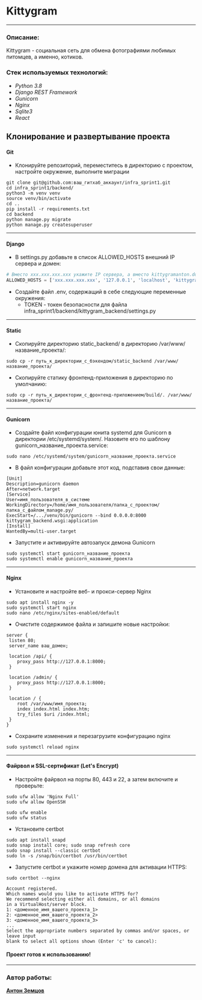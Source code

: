 # Kittygram
***
### Описание:
Kittygram - социальная сеть для обмена фотографиями любимых питомцев, а именно, котиков.

### Стек используемых технологий:
- _Python 3.8_
- _Django REST Framework_
- _Gunicorn_
- _Nginx_
- _Sqlite3_
- _React_

## Клонирование и развертывание проекта
#### Git
- Клонируйте репозиторий, переместитесь в директорию с проектом, настройте окружение, выполните миграции
```shell
git clone git@github.com:ваш_гитхаб_аккаунт/infra_sprint1.git
cd infra_sprint1/backend/
python3 -m venv venv
source venv/bin/activate
cd ..
pip install -r requirements.txt
cd backend
python manage.py migrate
python manage.py createsuperuser
```
***
#### Django
- В settings.py добавьте в список ALLOWED_HOSTS внешний IP сервера и домен:
```python
# Вместо xxx.xxx.xxx.xxx укажите IP сервера, а вместо kittygramanton.ddns.net – ваше доменное имя.
ALLOWED_HOSTS = ['xxx.xxx.xxx.xxx', '127.0.0.1', 'localhost', 'kittygramanton.ddns.net']
```
- Создайте файл .env, содержащий в себе следующие переменные окружения:
  * TOKEN - токен безопасности для файла infra_sprint1/backend/kittygram_backend/settings.py
***
#### Static
- Скопируйте директорию static_backend/ в директорию /var/www/название_проекта/:
```shell
sudo cp -r путь_к_директории_с_бэкендом/static_backend /var/www/название_проекта/
```
- Скопируйте статику фронтенд-приложения в директорию по умолчанию:
```shell
sudo cp -r путь_к_директории_с_фронтенд-приложением/build/. /var/www/название_проекта/
```
***
#### Gunicorn
- Создайте файл конфигурации юнита systemd для Gunicorn в директории
/etc/systemd/system/. Назовите его по шаблону gunicorn_название_проекта.service:
```shell
sudo nano /etc/systemd/system/gunicorn_название_проекта.service
```
- В файл конфигурации добавьте этот код, подставив свои данные:
```shell
[Unit]
Description=gunicorn daemon
After=network.target
[Service]
User=имя_пользователя_в_системе
WorkingDirectory=/home/имя_пользователя/папка_с_проектом/папка_с_файлом_manage.py/
ExecStart=/.../venv/bin/gunicorn --bind 0.0.0.0:8000 kittygram_backend.wsgi:application
[Install]
WantedBy=multi-user.target 
```
- Запустите и активируйте автозапуск демона Gunicorn
```shell
sudo systemctl start gunicorn_название_проекта
sudo systemctl enable gunicorn_название_проекта
```
***
#### Nginx
- Установите и настройте веб- и прокси-сервер Nginx
```shell
sudo apt install nginx -y
sudo systemctl start nginx
sudo nano /etc/nginx/sites-enabled/default 
```
- Очистите содержимое файла и запишите новые настройки:
```text
server {
 listen 80;
 server_name ваш_домен;
 
 location /api/ {
    proxy_pass http://127.0.0.1:8000;
 }

 location /admin/ {
    proxy_pass http://127.0.0.1:8000;
 }
 
 location / {
    root /var/www/имя_проекта;
    index index.html index.htm;
    try_files $uri /index.html;
 }
}
```
- Сохраните изменения и перезагрузите конфигурацию nginx
```shell
sudo systemctl reload nginx
```
***
#### Файрвол и SSL-сертификат (Let's Encrypt)
- Настройте файрвол на порты 80, 443 и 22, а затем включите и проверьте:
```shell
sudo ufw allow 'Nginx Full'
sudo ufw allow OpenSSH

sudo ufw enable
sudo ufw status
```
- Установите certbot
```shell
sudo apt install snapd
sudo snap install core; sudo snap refresh core
sudo snap install --classic certbot
sudo ln -s /snap/bin/certbot /usr/bin/certbot 
```
- Запустите certbot и укажите номер домена для активации HTTPS:
```shell
sudo certbot --nginx

Account registered.
Which names would you like to activate HTTPS for?
We recommend selecting either all domains, or all domains
in a VirtualHost/server block.
1: <доменное_имя_вашего_проекта_1>
2: <доменное_имя_вашего_проекта_2>
3: <доменное_имя_вашего_проекта_3>
...
Select the appropriate numbers separated by commas and/or spaces, or leave input
blank to select all options shown (Enter 'c' to cancel):
```

#### Проект готов к использованию!
***
### Автор работы:
**[Антон Земцов](https://github.com/antonata-c)**
